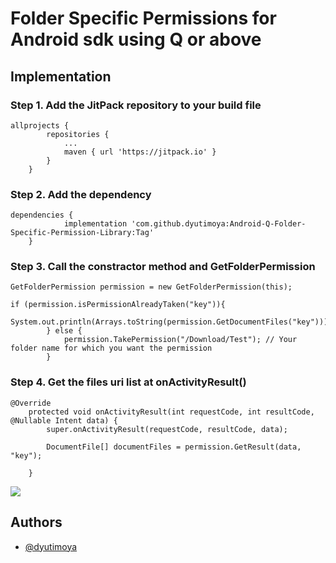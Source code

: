 
# Folder Specific Permissions for Android sdk using Q or above



## Implementation
### Step 1. Add the JitPack repository to your build file

```
allprojects {
		repositories {
			...
			maven { url 'https://jitpack.io' }
		}
	}

```

### Step 2. Add the dependency

```
dependencies {
	        implementation 'com.github.dyutimoya:Android-Q-Folder-Specific-Permission-Library:Tag'
	}

```
### Step 3. Call the constractor method and GetFolderPermission

```
GetFolderPermission permission = new GetFolderPermission(this);

if (permission.isPermissionAlreadyTaken("key")){
            System.out.println(Arrays.toString(permission.GetDocumentFiles("key")));
        } else {
            permission.TakePermission("/Download/Test"); // Your folder name for which you want the permission
        }

```

### Step 4. Get the files uri list at onActivityResult()

```
@Override
    protected void onActivityResult(int requestCode, int resultCode, @Nullable Intent data) {
        super.onActivityResult(requestCode, resultCode, data);

        DocumentFile[] documentFiles = permission.GetResult(data, "key");

    }

```

[![](https://jitpack.io/v/dyutimoya/folder-specific-permission.svg)](https://jitpack.io/#dyutimoya/folder-specific-permission)

## Authors

- [@dyutimoya](https://github.com/dyutimoya)

